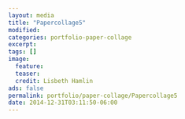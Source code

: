 ```yaml
---
layout: media
title: "Papercollage5"
modified:
categories: portfolio-paper-collage
excerpt:
tags: []
image:
  feature:
  teaser:
  credit: Lisbeth Hamlin
ads: false 
permalink: portfolio/paper-collage/Papercollage5
date: 2014-12-31T03:11:50-06:00
---
```



